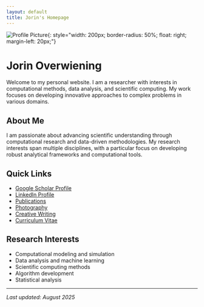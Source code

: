 ```yaml
---
layout: default
title: Jorin's Homepage
---
```


![Profile Picture](profilepic.JPG){: style="width: 200px; border-radius: 50%; float: right; margin-left: 20px;"}

# Jorin Overwiening

Welcome to my personal website. I am a researcher with interests in computational methods, data analysis, and scientific computing. My work focuses on developing innovative approaches to complex problems in various domains.

## About Me

I am passionate about advancing scientific understanding through computational research and data-driven methodologies. My research interests span multiple disciplines, with a particular focus on developing robust analytical frameworks and computational tools.

## Quick Links

- [Google Scholar Profile](https://scholar.google.com/citations?user=XDpDiuYAAAAJ&hl=en)
- [LinkedIn Profile](https://www.linkedin.com/in/joverwiening/)
- [Publications](publications.html)
- [Photography](photography.html)
- [Creative Writing](writing.html)
- [Curriculum Vitae](CurriculumVitae_spez.pdf)

## Research Interests

- Computational modeling and simulation
- Data analysis and machine learning
- Scientific computing methods
- Algorithm development
- Statistical analysis

---

*Last updated: August 2025*